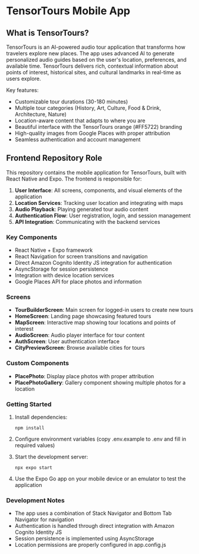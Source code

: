 # TensorTours Mobile App

## What is TensorTours?

TensorTours is an AI-powered audio tour application that transforms how travelers explore new places. The app uses advanced AI to generate personalized audio guides based on the user's location, preferences, and available time. TensorTours delivers rich, contextual information about points of interest, historical sites, and cultural landmarks in real-time as users explore.

Key features:
- Customizable tour durations (30-180 minutes)
- Multiple tour categories (History, Art, Culture, Food & Drink, Architecture, Nature)
- Location-aware content that adapts to where you are
- Beautiful interface with the TensorTours orange (#FF5722) branding
- High-quality images from Google Places with proper attribution
- Seamless authentication and account management

## Frontend Repository Role

This repository contains the mobile application for TensorTours, built with React Native and Expo. The frontend is responsible for:

1. **User Interface**: All screens, components, and visual elements of the application
2. **Location Services**: Tracking user location and integrating with maps
3. **Audio Playback**: Playing generated tour audio content
4. **Authentication Flow**: User registration, login, and session management
5. **API Integration**: Communicating with the backend services

### Key Components

- React Native + Expo framework
- React Navigation for screen transitions and navigation
- Direct Amazon Cognito Identity JS integration for authentication
- AsyncStorage for session persistence
- Integration with device location services
- Google Places API for place photos and information

### Screens

- **TourBuilderScreen**: Main screen for logged-in users to create new tours
- **HomeScreen**: Landing page showcasing featured tours
- **MapScreen**: Interactive map showing tour locations and points of interest
- **AudioScreen**: Audio player interface for tour content
- **AuthScreen**: User authentication interface
- **CityPreviewScreen**: Browse available cities for tours

### Custom Components

- **PlacePhoto**: Display place photos with proper attribution
- **PlacePhotoGallery**: Gallery component showing multiple photos for a location

### Getting Started

1. Install dependencies:
   ```
   npm install
   ```

2. Configure environment variables (copy .env.example to .env and fill in required values)

3. Start the development server:
   ```
   npx expo start
   ```

4. Use the Expo Go app on your mobile device or an emulator to test the application

### Development Notes

- The app uses a combination of Stack Navigator and Bottom Tab Navigator for navigation
- Authentication is handled through direct integration with Amazon Cognito Identity JS
- Session persistence is implemented using AsyncStorage
- Location permissions are properly configured in app.config.js
